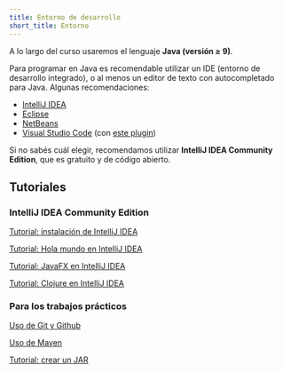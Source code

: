 ```yaml
---
title: Entorno de desarrollo
short_title: Entorno
---
```


A lo largo del curso usaremos el lenguaje **Java (versión ≥ 9)**.

Para programar en Java es recomendable utilizar un IDE (entorno de desarrollo
integrado), o al menos un editor de texto con autocompletado para Java. Algunas
recomendaciones:

- [IntelliJ IDEA](https://www.jetbrains.com/idea/)
- [Eclipse](https://www.eclipse.org/downloads/)
- [NetBeans](https://netbeans.apache.org/)
- [Visual Studio Code](https://code.visualstudio.com/) (con [este plugin](https://code.visualstudio.com/docs/languages/java))

Si no sabés cuál elegir, recomendamos utilizar **IntelliJ IDEA Community
Edition**, que es gratuito y de código abierto.

## Tutoriales

### IntelliJ IDEA Community Edition

[Tutorial: instalación de IntelliJ IDEA](#)

[Tutorial: Hola mundo en IntelliJ IDEA](#)

[Tutorial: JavaFX en IntelliJ IDEA](#)

[Tutorial: Clojure en IntelliJ IDEA](#)

### Para los trabajos prácticos

[Uso de Git y Github](#)

[Uso de Maven](#)

[Tutorial: crear un JAR](#)
